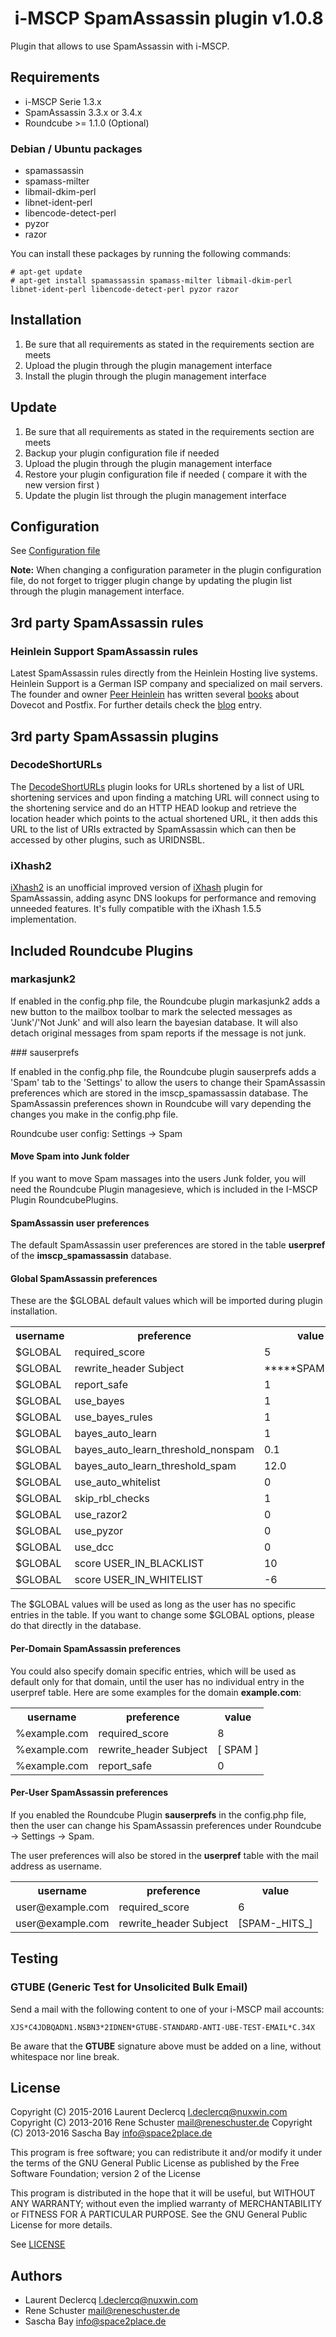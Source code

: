 #  i-MSCP SpamAssassin plugin v1.0.8

Plugin that allows to use SpamAssassin with i-MSCP.

## Requirements

* i-MSCP Serie 1.3.x
* SpamAssassin 3.3.x or 3.4.x
* Roundcube >= 1.1.0 (Optional)

### Debian / Ubuntu packages 

* spamassassin
* spamass-milter
* libmail-dkim-perl
* libnet-ident-perl
* libencode-detect-perl
* pyzor
* razor

You can install these packages by running the following commands:

```
# apt-get update
# apt-get install spamassassin spamass-milter libmail-dkim-perl libnet-ident-perl libencode-detect-perl pyzor razor
```

## Installation

1. Be sure that all requirements as stated in the requirements section are meets
2. Upload the plugin through the plugin management interface
3. Install the plugin through the plugin management interface

## Update

1. Be sure that all requirements as stated in the requirements section are meets
2. Backup your plugin configuration file if needed
3. Upload the plugin through the plugin management interface
4. Restore your plugin configuration file if needed ( compare it with the new version first )
5. Update the plugin list through the plugin management interface

## Configuration

See [Configuration file](../SpamAssassin/config.php)

**Note:** When changing a configuration parameter in the plugin configuration file, do not forget to trigger plugin
change by updating the plugin list through the plugin management interface.

## 3rd party SpamAssassin rules

### Heinlein Support SpamAssassin rules

Latest SpamAssassin rules directly from the Heinlein Hosting live systems.
Heinlein Support is a German ISP company and specialized on mail servers. 
The founder and owner [Peer Heinlein](https://de.wikipedia.org/wiki/Peer_Heinlein "Peer Heinlein") has written several [books](https://portal.dnb.de/opac.htm?method=simpleSearch&query=123703522) about Dovecot and Postfix.
For further details check the [blog](https://www.heinlein-support.de/blog/news/aktuelle-spamassassin-regeln-von-heinlein-support/ "Aktuelle SpamAssassin-Regeln von Heinlein Support") entry.

## 3rd party SpamAssassin plugins

### DecodeShortURLs

The [DecodeShortURLs](https://github.com/smfreegard/DecodeShortURLs "DecodeShortURLs") plugin looks for URLs shortened
by a list of URL shortening services and upon finding a matching URL will connect using to the shortening service and do
an HTTP HEAD lookup and retrieve the location header which points to the actual shortened URL, it then adds this URL to
the list of URIs extracted by SpamAssassin which can then be accessed by other plugins, such as URIDNSBL.

### iXhash2

[iXhash2](http://mailfud.org/iXhash2/ "iXhash2") is an unofficial improved version of 
[iXhash](http://www.ixhash.net/ "iXhash") plugin for SpamAssassin, adding async DNS lookups for performance and removing
unneeded features. It's fully compatible with the iXhash 1.5.5 implementation.

## Included Roundcube Plugins

### markasjunk2

If enabled in the config.php file, the Roundcube plugin markasjunk2 adds a new button to the mailbox toolbar to mark the
selected messages as 'Junk'/'Not Junk' and will also learn the bayesian database. It will also detach original messages
from spam reports if the message is not junk.

### sauserprefs

If enabled in the config.php file, the Roundcube plugin sauserprefs adds a 'Spam' tab to the 'Settings' to allow the
users to change their SpamAssassin preferences which are stored in the imscp_spamassassin database. The SpamAssassin
preferences shown in Roundcube will vary depending the changes you make in the config.php file.

Roundcube user config: Settings -> Spam

#### Move Spam into Junk folder

If you want to move Spam massages into the users Junk folder, you will need the Roundcube Plugin managesieve, which is
included in the I-MSCP Plugin RoundcubePlugins.

#### SpamAssassin user preferences

The default SpamAssassin user preferences are stored in the table **userpref** of the **imscp_spamassassin** database.

#### Global SpamAssassin preferences

These are the $GLOBAL default values which will be imported during plugin installation.

<table>
    <tr>
        <th>username</th>
        <th>preference</th>
        <th>value</th>
    </tr>
    <tr>
        <td>$GLOBAL</td>
        <td>required_score</td>
        <td>5</td>
    </tr>
    <tr>
        <td>$GLOBAL</td>
        <td>rewrite_header Subject</td>
        <td>*****SPAM*****</td>
    </tr>
    <tr>
        <td>$GLOBAL</td>
        <td>report_safe</td>
        <td>1</td>
    </tr>
    <tr>
        <td>$GLOBAL</td>
        <td>use_bayes</td>
        <td>1</td>
    </tr>
    <tr>
        <td>$GLOBAL</td>
        <td>use_bayes_rules</td>
        <td>1</td>
    </tr>
    <tr>
        <td>$GLOBAL</td>
        <td>bayes_auto_learn</td>
        <td>1</td>
    </tr>
    <tr>
        <td>$GLOBAL</td>
        <td>bayes_auto_learn_threshold_nonspam</td>
        <td>0.1</td>
    </tr>
    <tr>
        <td>$GLOBAL</td>
        <td>bayes_auto_learn_threshold_spam</td>
        <td>12.0</td>
    </tr>
    <tr>
        <td>$GLOBAL</td>
        <td>use_auto_whitelist</td>
        <td>0</td>
    </tr>
    <tr>
        <td>$GLOBAL</td>
        <td>skip_rbl_checks</td>
        <td>1</td>
    </tr>
    <tr>
        <td>$GLOBAL</td>
        <td>use_razor2</td>
        <td>0</td>
    </tr>
    <tr>
        <td>$GLOBAL</td>
        <td>use_pyzor</td>
        <td>0</td>
    </tr>
    <tr>
        <td>$GLOBAL</td>
        <td>use_dcc</td>
        <td>0</td>
    </tr>
    <tr>
        <td>$GLOBAL</td>
        <td>score USER_IN_BLACKLIST</td>
        <td>10</td>
    </tr>
    <tr>
        <td>$GLOBAL</td>
        <td>score USER_IN_WHITELIST</td>
        <td>-6</td>
    </tr>
</table>


The $GLOBAL values will be used as long as the user has no specific entries in the table. If you want to change some
$GLOBAL options, please do that directly in the database.

#### Per-Domain SpamAssassin preferences

You could also specify domain specific entries, which will be used as default only for that domain, until the user has
no individual entry in the userpref table. Here are some examples for the domain **example.com**:

<table>
    <tr>
        <th>username</th>
        <th>preference</th>
        <th>value</th>
    </tr>
    <tr>
        <td>%example.com</td>
        <td>required_score</td>
        <td>8</td>
    </tr>
    <tr>
        <td>%example.com</td>
        <td>rewrite_header Subject</td>
        <td>[ SPAM ]</td>
    </tr>
    <tr>
        <td>%example.com</td>
        <td>report_safe</td>
        <td>0</td>
    </tr>
</table>

#### Per-User SpamAssassin preferences

If you enabled the Roundcube Plugin **sauserprefs** in the config.php file, then the user can change his SpamAssassin
preferences under Roundcube -> Settings -> Spam.

The user preferences will also be stored in the **userpref** table with the mail address as username.

<table>
    <tr>
        <th>username</th>
        <th>preference</th>
        <th>value</th>
    </tr>
    <tr>
        <td>user@example.com</td>
        <td>required_score</td>
        <td>6</td>
    </tr>
    <tr>
        <td>user@example.com</td>
        <td>rewrite_header Subject</td>
        <td>[SPAM-_HITS_]</td>
    </tr>
</table>


## Testing

### GTUBE (Generic Test for Unsolicited Bulk Email)

Send a mail with the following content to one of your i-MSCP mail accounts:

```
XJS*C4JDBQADN1.NSBN3*2IDNEN*GTUBE-STANDARD-ANTI-UBE-TEST-EMAIL*C.34X
```

Be aware that the **GTUBE** signature above must be added on a line, without whitespace nor line break.

## License

Copyright (C) 2015-2016 Laurent Declercq <l.declercq@nuxwin.com>
Copyright (C) 2013-2016 Rene Schuster <mail@reneschuster.de>
Copyright (C) 2013-2016 Sascha Bay <info@space2place.de>

This program is free software; you can redistribute it and/or modify
it under the terms of the GNU General Public License as published by
the Free Software Foundation; version 2 of the License

This program is distributed in the hope that it will be useful,
but WITHOUT ANY WARRANTY; without even the implied warranty of
MERCHANTABILITY or FITNESS FOR A PARTICULAR PURPOSE.  See the
GNU General Public License for more details.

See [LICENSE](LICENSE)

## Authors

* Laurent Declercq <l.declercq@nuxwin.com>
* Rene Schuster <mail@reneschuster.de>
* Sascha Bay <info@space2place.de>
